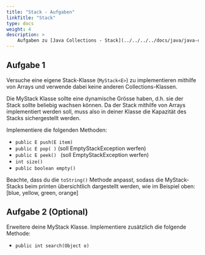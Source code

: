 ```yaml
---
title: "Stack - Aufgaben"
linkTitle: "Stack"
type: docs
weight: 4
description: >
    Aufgaben zu [Java Collections - Stack](../../../../docs/java/java-collections/05_stack)
---
```


## Aufgabe 1

Versuche eine eigene Stack-Klasse (`MyStack<E>`) zu implementieren mithilfe von Arrays und verwende dabei keine anderen
Collections-Klassen.

Die MyStack Klasse sollte eine dynamische Grösse haben, d.h. sie der Stack sollte beliebig wachsen können. Da der Stack
mithilfe von Arrays implementiert werden soll, muss also in deiner Klasse die Kapazität des Stacks sichergestellt
werden.

Implementiere die folgenden Methoden:

* `public E push(E item)`
* `public E pop( )` (soll EmptyStackException werfen)
* `public E peek() ` (soll EmptyStackException werfen)
* `int size()`
* `public boolean empty()`

Beachte, dass du die `toString()` Methode anpasst, sodass die MyStack-Stacks beim printen übersichtlich dargestellt
werden, wie im Beispiel oben: [blue, yellow, green, orange]

## Aufgabe 2 (Optional)

Erweitere deine MyStack Klasse. Implementiere zusätzlich die folgende Methode:

* `public int search(Object o)`


